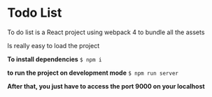 # Todo List

To do list is a React project using webpack 4 to bundle all the assets

Is really easy to load the project

**To install dependencies**
```$ npm i```

**to run the project on development mode**
```$ npm run server```

**After that, you just have to access the port 9000 on your localhost**

